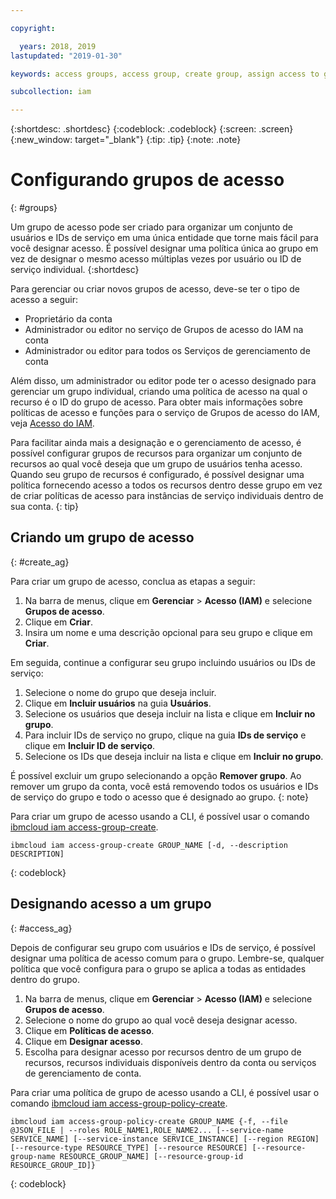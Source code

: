 ```yaml
---

copyright:

  years: 2018, 2019
lastupdated: "2019-01-30"

keywords: access groups, access group, create group, assign access to group

subcollection: iam

---
```


{:shortdesc: .shortdesc}
{:codeblock: .codeblock}
{:screen: .screen}
{:new_window: target="_blank"}
{:tip: .tip}
{:note: .note}


# Configurando grupos de acesso
{: #groups}

Um grupo de acesso pode ser criado para organizar um conjunto de usuários e IDs de serviço em uma única entidade que torne mais fácil para você designar acesso. É possível designar uma política única ao grupo em vez
de designar o mesmo acesso múltiplas vezes por usuário ou ID de serviço individual.
{:shortdesc}

Para gerenciar ou criar novos grupos de acesso, deve-se ter o tipo de acesso a seguir:

* Proprietário da conta
* Administrador ou editor no serviço de Grupos de acesso do IAM na conta
* Administrador ou editor para todos os Serviços de gerenciamento de conta

Além disso, um administrador ou editor pode ter o acesso designado para gerenciar um grupo individual, criando uma política de acesso na qual o recurso é o ID do grupo de acesso. Para obter mais informações sobre políticas de acesso e funções para o serviço de Grupos de acesso do IAM, veja [Acesso do IAM](/docs/iam?topic=iam-userroles#userroles).

Para facilitar ainda mais a designação e o gerenciamento de acesso, é possível configurar
grupos de recursos para organizar um conjunto de recursos ao qual você deseja que um grupo de usuários
tenha acesso. Quando seu grupo de recursos é configurado, é possível designar uma política fornecendo acesso a todos os recursos dentro desse grupo em vez de criar políticas de acesso para instâncias de serviço
individuais dentro de sua conta.
{: tip}

## Criando um grupo de acesso
{: #create_ag}

Para criar um grupo de acesso, conclua as etapas a seguir:

1. Na barra de menus, clique em **Gerenciar** &gt; **Acesso (IAM)** e selecione **Grupos de acesso**.
2. Clique em **Criar**.
3. Insira um nome e uma descrição opcional para seu grupo e clique em **Criar**.

Em seguida, continue a configurar seu grupo incluindo usuários ou IDs de serviço:

1. Selecione o nome do grupo que deseja incluir.
2. Clique em **Incluir usuários** na guia **Usuários**.
3. Selecione os usuários que deseja incluir na lista e clique em **Incluir no grupo**.
4. Para incluir IDs de serviço no grupo, clique na guia **IDs de serviço** e
clique em **Incluir ID de serviço**.
5. Selecione os IDs que deseja incluir na lista e clique em **Incluir no grupo**.

É possível excluir um grupo selecionando a opção **Remover grupo**. Ao remover um grupo da conta, você está removendo todos os usuários e IDs de serviço do grupo e todo o acesso que é designado ao grupo.
{: note}

Para criar um grupo de acesso usando a CLI, é possível usar o comando [ibmcloud iam access-group-create](/docs/cli/reference/ibmcloud?topic=cloud-cli-ibmcloud_commands_iam#ibmcloud_iam_access_group_create).

```
ibmcloud iam access-group-create GROUP_NAME [-d, --description DESCRIPTION]
```
{: codeblock}


## Designando acesso a um grupo
{: #access_ag}

Depois de configurar seu grupo com usuários e IDs de serviço, é possível designar uma política de acesso
comum para o grupo. Lembre-se, qualquer política que você configura para o grupo se aplica a todas as
entidades dentro do grupo.

1. Na barra de menus, clique em **Gerenciar** &gt; **Acesso (IAM)** e selecione **Grupos de acesso**.
2. Selecione o nome do grupo ao qual você deseja designar acesso.
3. Clique em **Políticas de acesso**.
4. Clique em **Designar acesso**.
5. Escolha para designar acesso por recursos dentro de um grupo de recursos, recursos individuais disponíveis dentro da conta ou serviços de gerenciamento de conta.

Para criar uma política de grupo de acesso usando a CLI, é possível usar o comando [ibmcloud iam access-group-policy-create](/docs/cli/reference/ibmcloud?topic=cloud-cli-ibmcloud_commands_iam#ibmcloud_iam_access_group_policy_create).

```
ibmcloud iam access-group-policy-create GROUP_NAME {-f, --file @JSON_FILE | --roles ROLE_NAME1,ROLE_NAME2... [--service-name SERVICE_NAME] [--service-instance SERVICE_INSTANCE] [--region REGION] [--resource-type RESOURCE_TYPE] [--resource RESOURCE] [--resource-group-name RESOURCE_GROUP_NAME] [--resource-group-id RESOURCE_GROUP_ID]}
```
{: codeblock}
